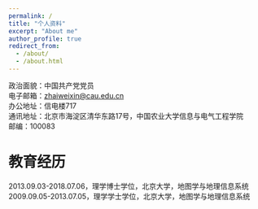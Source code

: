 ```yaml
---
permalink: /
title: "个人资料"
excerpt: "About me"
author_profile: true
redirect_from: 
  - /about/
  - /about.html
---
```




政治面貌：中国共产党党员   
电子邮箱：zhaiweixin@cau.edu.cn  
办公地址：信电楼717  
通讯地址：北京市海淀区清华东路17号，中国农业大学信息与电气工程学院  
邮编：100083  
 




教育经历
======

2013.09.03-2018.07.06，理学博士学位，北京大学，地图学与地理信息系统  
2009.09.05-2013.07.05，理学学士学位，北京大学，地图学与地理信息系统



